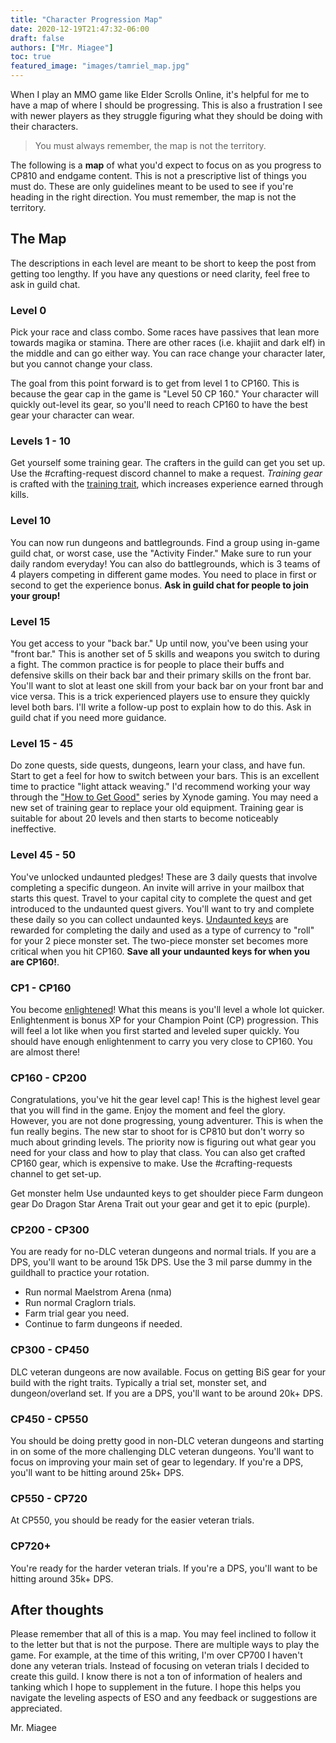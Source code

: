 ```yaml
---
title: "Character Progression Map"
date: 2020-12-19T21:47:32-06:00
draft: false
authors: ["Mr. Miagee"]
toc: true
featured_image: "images/tamriel_map.jpg"
---
```


When I play an MMO game like Elder Scrolls Online, it's helpful for me to have a map of where I should be progressing. This is also a frustration I see with newer players as they struggle figuring what they should be doing with their characters.

> You must always remember, the map is not the territory.

The following is a **map** of what you'd expect to focus on as you progress to CP810 and endgame content. This is not a prescriptive list of things you must do. These are only guidelines meant to be used to see if you're heading in the right direction. You must remember, the map is not the territory.

## The Map

The descriptions in each level are meant to be short to keep the post from getting too lengthy. If you have any questions or need clarity, feel free to ask in guild chat.

### Level 0

Pick your race and class combo. Some races have passives that lean more towards magika or stamina. There are other races (i.e. khajiit and dark elf) in the middle and can go either way. You can race change your character later, but you cannot change your class.

The goal from this point forward is to get from level 1 to CP160. This is because the gear cap in the game is "Level 50 CP 160." Your character will quickly out-level its gear, so you'll need to reach CP160 to have the best gear your character can wear.

### Levels 1 - 10

Get yourself some training gear. The crafters in the guild can get you set up. Use the #crafting-request discord channel to make a request. _Training gear_ is crafted with the [training trait](https://elderscrollsonline.wiki.fextralife.com/Training), which increases experience earned through kills.

### Level 10

You can now run dungeons and battlegrounds. Find a group using in-game guild chat, or worst case, use the "Activity Finder." Make sure to run your daily random everyday! You can also do battlegrounds, which is 3 teams of 4 players competing in different game modes. You need to place in first or second to get the experience bonus. **Ask in guild chat for people to join your group!**

### Level 15

You get access to your "back bar." Up until now, you've been using your "front bar." This is another set of 5 skills and weapons you switch to during a fight. The common practice is for people to place their buffs and defensive skills on their back bar and their primary skills on the front bar. You'll want to slot at least one skill from your back bar on your front bar and vice versa. This is a trick experienced players use to ensure they quickly level both bars. I'll write a follow-up post to explain how to do this. Ask in guild chat if you need more guidance.

### Level 15 - 45

Do zone quests, side quests, dungeons, learn your class, and have fun. Start to get a feel for how to switch between your bars. This is an excellent time to practice "light attack weaving." I'd recommend working your way through the ["How to Get Good"](https://xynodegaming.com/guides/eso-beginner-guides/) series by Xynode gaming. You may need a new set of training gear to replace your old equipment. Training gear is suitable for about 20 levels and then starts to become noticeably ineffective.

### Level 45 - 50

You've unlocked undaunted pledges! These are 3 daily quests that involve completing a specific dungeon. An invite will arrive in your mailbox that starts this quest. Travel to your capital city to complete the quest and get introduced to the undaunted quest givers. You'll want to try and complete these daily so you can collect undaunted keys. [Undaunted keys](https://en.uesp.net/wiki/Online:Undaunted_Keys) are rewarded for completing the daily and used as a type of currency to "roll" for your 2 piece monster set. The two-piece monster set becomes more critical when you hit CP160. **Save all your undaunted keys for when you are CP160!**.

### CP1 - CP160

You become [enlightened](https://forums.elderscrollsonline.com/en/discussion/158785/enlightenment-how-it-works)! What this means is you'll level a whole lot quicker. Enlightenment is bonus XP for your Champion Point (CP) progression. This will feel a lot like when you first started and leveled super quickly. You should have enough enlightenment to carry you very close to CP160. You are almost there!

### CP160 - CP200

Congratulations, you've hit the gear level cap! This is the highest level gear that you will find in the game. Enjoy the moment and feel the glory. However, you are not done progressing, young adventurer. This is when the fun really begins. The new star to shoot for is CP810 but don't worry so much about grinding levels. The priority now is figuring out what gear you need for your class and how to play that class. You can also get crafted CP160 gear, which is expensive to make. Use the #crafting-requests channel to get set-up.

Get monster helm
Use undaunted keys to get shoulder piece
Farm dungeon gear
Do Dragon Star Arena
Trait out your gear and get it to epic (purple).

### CP200 - CP300

You are ready for no-DLC veteran dungeons and normal trials. If you are a DPS, you'll want to be around 15k DPS. Use the 3 mil parse dummy in the guildhall to practice your rotation.

* Run normal Maelstrom Arena (nma)
* Run normal Craglorn trials.
* Farm trial gear you need.
* Continue to farm dungeons if needed.

### CP300 - CP450

DLC veteran dungeons are now available. Focus on getting BiS gear for your build with the right traits. Typically a trial set, monster set, and dungeon/overland set. If you are a DPS, you'll want to be around 20k+ DPS.

### CP450 - CP550

You should be doing pretty good in non-DLC veteran dungeons and starting in on some of the more challenging DLC veteran dungeons. You'll want to focus on improving your main set of gear to legendary.  If you're a DPS, you'll want to be hitting around 25k+ DPS.

### CP550 - CP720

At CP550, you should be ready for the easier veteran trials.

### CP720+

You're ready for the harder veteran trials. If you're a DPS, you'll want to be hitting around 35k+ DPS.

## After thoughts

Please remember that all of this is a map. You may feel inclined to follow it to the letter but that is not the purpose. There are multiple ways to play the game. For example, at the time of this writing, I'm over CP700 I haven't done any veteran trials. Instead of focusing on veteran trials I decided to create this guild. I know there is not a ton of information of healers and tanking which I hope to supplement in the future. I hope this helps you navigate the leveling aspects of ESO and any feedback or suggestions are appreciated.


Mr. Miagee
